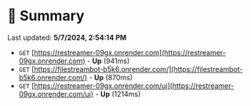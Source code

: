 # 📖 Summary
Last updated: **5/7/2024, 2:54:14 PM**

- `GET` [https://restreamer-09gx.onrender.com](https://restreamer-09gx.onrender.com) - **Up** (941ms)
- `GET` [https://filestreambot-b5k6.onrender.com/](https://filestreambot-b5k6.onrender.com/) - **Up** (870ms)
- `GET` [https://restreamer-09gx.onrender.com/ui](https://restreamer-09gx.onrender.com/ui) - **Up** (1214ms)
